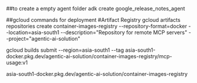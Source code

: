 
##to create a empty agent folder
   adk create google_release_notes_agent
   

##gcloud commands for deployment
#Artifact Registry
gcloud artifacts repositories create container-images-registry 
  --repository-format=docker 
  --location=asia-south1
  --description="Repository for remote MCP servers"
  --project="agentic-ai-solution"

gcloud builds submit --region=asia-south1 --tag asia-south1-docker.pkg.dev/agentic-ai-solution/container-images-registry/mcp-usage:v1 

asia-south1-docker.pkg.dev/agentic-ai-solution/container-images-registry
